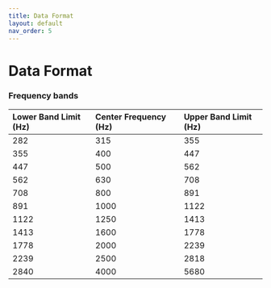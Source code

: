 ```yaml
---
title: Data Format
layout: default
nav_order: 5
---
```


# Data Format

### Frequency bands

| Lower Band Limit (Hz) | Center Frequency (Hz) | Upper Band Limit (Hz) |
|:----------------------|:------------------------|:-----------------------|
| 282                    | 315                         | 355                        |
| 355                    | 400                         | 447                        |
| 447                    | 500                         | 562                        |
| 562                    | 630                         | 708                        |
| 708                    | 800                         | 891                        |
| 891                    | 1000                       | 1122                      |
| 1122                  | 1250                      | 1413                      |
| 1413                  | 1600                      | 1778                      |
| 1778                  | 2000                      | 2239                      |
| 2239                  | 2500                      | 2818                      |
| 2840                  | 4000                      | 5680                      |
